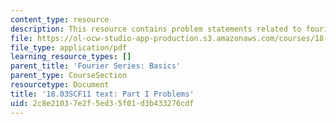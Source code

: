 ```yaml
---
content_type: resource
description: This resource contains problem statements related to fourier series.
file: https://ol-ocw-studio-app-production.s3.amazonaws.com/courses/18-03sc-differential-equations-fall-2011/2c8e21037e2f5ed35f01d3b433276cdf_MIT18_03SCF11_ps5_s21q.pdf
file_type: application/pdf
learning_resource_types: []
parent_title: 'Fourier Series: Basics'
parent_type: CourseSection
resourcetype: Document
title: '18.03SCF11 text: Part I Problems'
uid: 2c8e2103-7e2f-5ed3-5f01-d3b433276cdf
---
```

